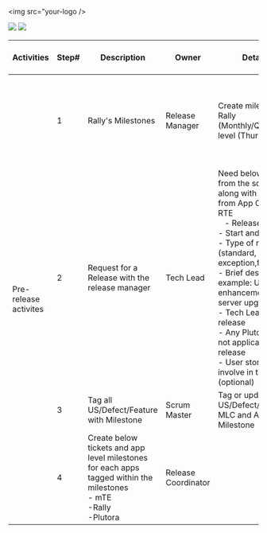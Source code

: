 <img src="your-logo />
<div class="container">
    <img src="[image1](https://github.com/dheenapm/testreadme/blob/main/image1.jpg)" />
    <img src="[image2](https://github.com/dheenapm/testreadme/blob/main/image1.jpg)" class="image2" />
</div>
<table class="tg"><thead>
  <tr>
    <th class="tg-q3nt">Activities</th>
    <th class="tg-x1z9">Step#</th>
    <th class="tg-q3nt"> Description</th>
    <th class="tg-x1z9">Owner</th>
    <th class="tg-x1z9">Details Task</th>
    <th class="tg-x1z9">Release Mangement activites</th>
    <th class="tg-x1z9">Standard Release</th>
    <th class="tg-x1z9">Monthly Release</th>
    <th class="tg-x1z9">Quaterly Release</th>
    <th class="tg-x1z9">Emergency(Hotfix)Releases</th>
    <th class="tg-x1z9">Lead time</th>
    <th class="tg-x1z9">Notes</th>
  </tr></thead>
<tbody>
  <tr>
    <td class="tg-54sw" rowspan="4">Pre- release activites</td>
    <td class="tg-bn54">1</td>
    <td class="tg-rcip">Rally's Milestones</td>
    <td class="tg-gd2f">Release Manager</td>
    <td class="tg-iz6e">Create milestones in Rally (Monthly/Quarterly/Sprint level (Thursday))</td>
    <td class="tg-gd2f">Set up for the year calendar ahead for teams to use as placeholder for future releases</td>
    <td class="tg-gd2f">Yes</td>
    <td class="tg-gd2f">Yes</td>
    <td class="tg-gd2f">Yes</td>
    <td class="tg-gd2f">Yes</td>
    <td class="tg-gd2f"> </td>
    <td class="tg-gd2f"></td>
  </tr>
  <tr>
    <td class="tg-bn54">2</td>
    <td class="tg-rcip">Request for a Release with the release manager </td>
    <td class="tg-gd2f">Tech Lead</td>
    <td class="tg-jxgv">Need below information from the scrum team along with approvals from App Owner, PO and RTE<br>&nbsp;&nbsp; - Release date  <br> - Start and end time  <br> - Type of release (standard, Montly, QTR exception,fallouts) <br> - Brief description (for example: UI enhancement, JBOSS server upgrade...) <br> - Tech Lead for the release<br> - Any Plutora tasks that’s not applicable for this release <br> - User stories/defects involve in the release (optional) </td>
    <td class="tg-gd2f">RM will identify MLC or App level milestone are needed</td>
    <td class="tg-gd2f">Yes</td>
    <td class="tg-gd2f">No</td>
    <td class="tg-gd2f">No</td>
    <td class="tg-gd2f">Yes</td>
    <td class="tg-jxgv">Beginning of QTR - Quaterly release<br> At least 4 week prior - Monthly Release<br> Beginning of the sprint - Standard Release</td>
    <td class="tg-gd2f">Release on Demand types:<br> Emergency Release: urgent releases not related to any fallouts<br> Hotifx Release: to remediate fallouts</td>
  </tr>
  <tr>
    <td class="tg-bn54">3</td>
    <td class="tg-rcip">Tag all US/Defect/Feature with Milestone</td>
    <td class="tg-gd2f">Scrum Master</td>
    <td class="tg-gd2f">Tag or update US/Defect/Feature to the MLC and App Level Milestone</td>
    <td class="tg-gd2f">NA</td>
    <td class="tg-gd2f">Yes</td>
    <td class="tg-gd2f">Yes</td>
    <td class="tg-gd2f">Yes</td>
    <td class="tg-gd2f">Yes</td>
    <td class="tg-gd2f"></td>
    <td class="tg-gd2f"></td>
  </tr>
  <tr>
    <td class="tg-o5n3">4</td>
    <td class="tg-f4yw">Create below tickets and app level milestones for each apps tagged within the milestones <br> - mTE<br> -Rally<br> -Plutora</td>
    <td class="tg-kcps">Release Coordinator</td>
    <td class="tg-kcps"></td>
    <td class="tg-kcps">- Create MLC level milestone for the the release<br> - Create milestone for each App level</td>
    <td class="tg-kcps">Yes</td>
    <td class="tg-kcps">Yes</td>
    <td class="tg-kcps">Yes</td>
    <td class="tg-kcps">Yes</td>
    <td class="tg-kcps"></td>
    <td class="tg-kcps"></td>
  </tr>
</tbody></table>
